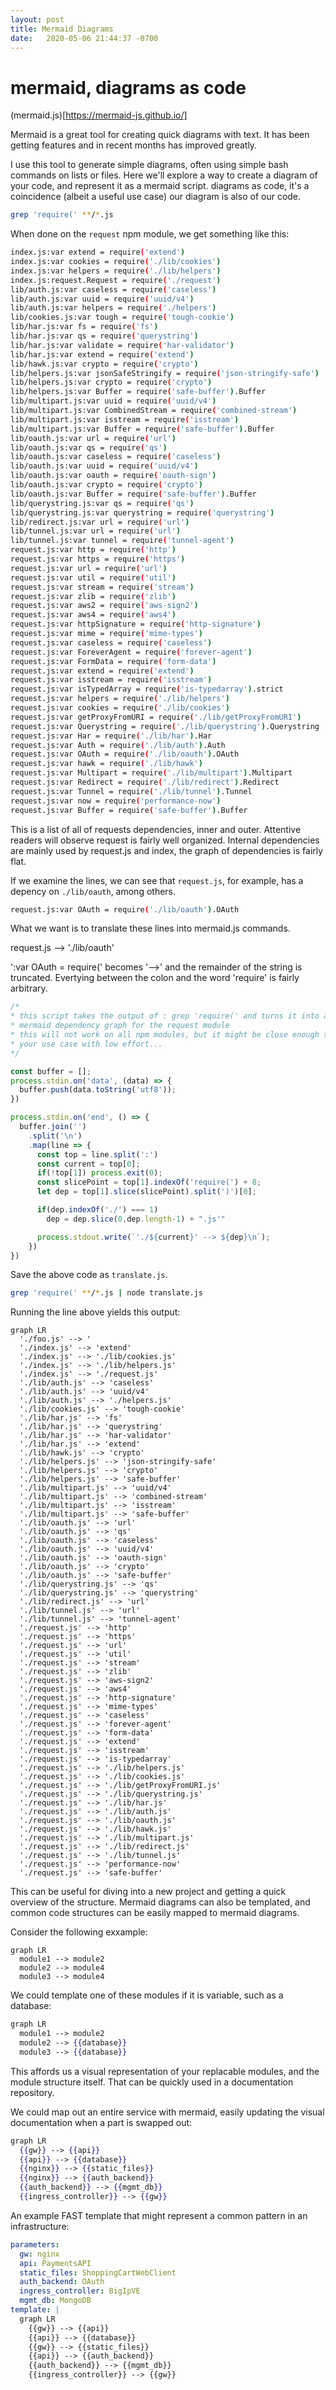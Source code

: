 ```yaml
---
layout: post
title: Mermaid Diagrams
date:   2020-05-06 21:44:37 -0700
---
```


# mermaid, diagrams as code

(mermaid.js)[https://mermaid-js.github.io/]

Mermaid is a great tool for creating quick diagrams with text.
It has been getting features and in recent months has improved greatly.

I use this tool to generate simple diagrams, often using simple bash commands on lists or files. Here we'll explore a way to create a diagram of your code, and represent it as a mermaid script. diagrams as code, it's a coincidence (albeit a useful use case) our diagram is also of our code.

```sh
grep 'require(' **/*.js
```

When done on the `request` npm module, we get something like this:

```sh
index.js:var extend = require('extend')
index.js:var cookies = require('./lib/cookies')
index.js:var helpers = require('./lib/helpers')
index.js:request.Request = require('./request')
lib/auth.js:var caseless = require('caseless')
lib/auth.js:var uuid = require('uuid/v4')
lib/auth.js:var helpers = require('./helpers')
lib/cookies.js:var tough = require('tough-cookie')
lib/har.js:var fs = require('fs')
lib/har.js:var qs = require('querystring')
lib/har.js:var validate = require('har-validator')
lib/har.js:var extend = require('extend')
lib/hawk.js:var crypto = require('crypto')
lib/helpers.js:var jsonSafeStringify = require('json-stringify-safe')
lib/helpers.js:var crypto = require('crypto')
lib/helpers.js:var Buffer = require('safe-buffer').Buffer
lib/multipart.js:var uuid = require('uuid/v4')
lib/multipart.js:var CombinedStream = require('combined-stream')
lib/multipart.js:var isstream = require('isstream')
lib/multipart.js:var Buffer = require('safe-buffer').Buffer
lib/oauth.js:var url = require('url')
lib/oauth.js:var qs = require('qs')
lib/oauth.js:var caseless = require('caseless')
lib/oauth.js:var uuid = require('uuid/v4')
lib/oauth.js:var oauth = require('oauth-sign')
lib/oauth.js:var crypto = require('crypto')
lib/oauth.js:var Buffer = require('safe-buffer').Buffer
lib/querystring.js:var qs = require('qs')
lib/querystring.js:var querystring = require('querystring')
lib/redirect.js:var url = require('url')
lib/tunnel.js:var url = require('url')
lib/tunnel.js:var tunnel = require('tunnel-agent')
request.js:var http = require('http')
request.js:var https = require('https')
request.js:var url = require('url')
request.js:var util = require('util')
request.js:var stream = require('stream')
request.js:var zlib = require('zlib')
request.js:var aws2 = require('aws-sign2')
request.js:var aws4 = require('aws4')
request.js:var httpSignature = require('http-signature')
request.js:var mime = require('mime-types')
request.js:var caseless = require('caseless')
request.js:var ForeverAgent = require('forever-agent')
request.js:var FormData = require('form-data')
request.js:var extend = require('extend')
request.js:var isstream = require('isstream')
request.js:var isTypedArray = require('is-typedarray').strict
request.js:var helpers = require('./lib/helpers')
request.js:var cookies = require('./lib/cookies')
request.js:var getProxyFromURI = require('./lib/getProxyFromURI')
request.js:var Querystring = require('./lib/querystring').Querystring
request.js:var Har = require('./lib/har').Har
request.js:var Auth = require('./lib/auth').Auth
request.js:var OAuth = require('./lib/oauth').OAuth
request.js:var hawk = require('./lib/hawk')
request.js:var Multipart = require('./lib/multipart').Multipart
request.js:var Redirect = require('./lib/redirect').Redirect
request.js:var Tunnel = require('./lib/tunnel').Tunnel
request.js:var now = require('performance-now')
request.js:var Buffer = require('safe-buffer').Buffer
```

This is a list of all of requests dependencies, inner and outer.
Attentive readers will observe request is fairly well organized.
Internal dependencies are mainly used by request.js and index, the graph of dependencies is fairly flat.

If we examine the lines, we can see that `request.js`, for example, has a depency on `./lib/oauth`, among others.

```sh
request.js:var OAuth = require('./lib/oauth').OAuth
```

What we want is to translate these lines into mermaid.js commands.

request.js --> './lib/oauth'

':var OAuth = require(' becomes '-->' and the remainder of the string is truncated.
Evertying between the colon and the word 'require' is fairly arbitrary.

```JavaScript
/*
* this script takes the output of : grep 'require(' and turns it into a
* mermaid dependency graph for the request module  
* this will not work on all npm modules, but it might be close enough to cover
* your use case with low effort...
*/

const buffer = [];
process.stdin.on('data', (data) => {
  buffer.push(data.toString('utf8'));
})

process.stdin.on('end', () => {
  buffer.join('')
    .split('\n')
    .map(line => {
      const top = line.split(':')
      const current = top[0];
      if(!top[1]) process.exit(0);
      const slicePoint = top[1].indexOf('require(') + 8;
      let dep = top[1].slice(slicePoint).split(')')[0];

      if(dep.indexOf('./') === 1)
        dep = dep.slice(0,dep.length-1) + ".js'"

      process.stdout.write(`'./${current}' --> ${dep}\n`);
    })
})
```

Save the above code as `translate.js`.

```sh
grep 'require(' **/*.js | node translate.js
```

Running the line above yields this output:

```mermaid
graph LR
  './foo.js' --> '
  './index.js' --> 'extend'
  './index.js' --> './lib/cookies.js'
  './index.js' --> './lib/helpers.js'
  './index.js' --> './request.js'
  './lib/auth.js' --> 'caseless'
  './lib/auth.js' --> 'uuid/v4'
  './lib/auth.js' --> './helpers.js'
  './lib/cookies.js' --> 'tough-cookie'
  './lib/har.js' --> 'fs'
  './lib/har.js' --> 'querystring'
  './lib/har.js' --> 'har-validator'
  './lib/har.js' --> 'extend'
  './lib/hawk.js' --> 'crypto'
  './lib/helpers.js' --> 'json-stringify-safe'
  './lib/helpers.js' --> 'crypto'
  './lib/helpers.js' --> 'safe-buffer'
  './lib/multipart.js' --> 'uuid/v4'
  './lib/multipart.js' --> 'combined-stream'
  './lib/multipart.js' --> 'isstream'
  './lib/multipart.js' --> 'safe-buffer'
  './lib/oauth.js' --> 'url'
  './lib/oauth.js' --> 'qs'
  './lib/oauth.js' --> 'caseless'
  './lib/oauth.js' --> 'uuid/v4'
  './lib/oauth.js' --> 'oauth-sign'
  './lib/oauth.js' --> 'crypto'
  './lib/oauth.js' --> 'safe-buffer'
  './lib/querystring.js' --> 'qs'
  './lib/querystring.js' --> 'querystring'
  './lib/redirect.js' --> 'url'
  './lib/tunnel.js' --> 'url'
  './lib/tunnel.js' --> 'tunnel-agent'
  './request.js' --> 'http'
  './request.js' --> 'https'
  './request.js' --> 'url'
  './request.js' --> 'util'
  './request.js' --> 'stream'
  './request.js' --> 'zlib'
  './request.js' --> 'aws-sign2'
  './request.js' --> 'aws4'
  './request.js' --> 'http-signature'
  './request.js' --> 'mime-types'
  './request.js' --> 'caseless'
  './request.js' --> 'forever-agent'
  './request.js' --> 'form-data'
  './request.js' --> 'extend'
  './request.js' --> 'isstream'
  './request.js' --> 'is-typedarray'
  './request.js' --> './lib/helpers.js'
  './request.js' --> './lib/cookies.js'
  './request.js' --> './lib/getProxyFromURI.js'
  './request.js' --> './lib/querystring.js'
  './request.js' --> './lib/har.js'
  './request.js' --> './lib/auth.js'
  './request.js' --> './lib/oauth.js'
  './request.js' --> './lib/hawk.js'
  './request.js' --> './lib/multipart.js'
  './request.js' --> './lib/redirect.js'
  './request.js' --> './lib/tunnel.js'
  './request.js' --> 'performance-now'
  './request.js' --> 'safe-buffer'
```

This can be useful for diving into a new project and getting a quick overview of
the structure. Mermaid diagrams can also be templated, and common code structures
can be easily mapped to mermaid diagrams.

Consider the following exxample:

```
graph LR
  module1 --> module2
  module2 --> module4
  module3 --> module4
```

We could template one of these modules if it is variable, such as a database:

```mustache
graph LR
  module1 --> module2
  module2 --> {{database}}
  module3 --> {{database}}
```

This affords us a visual representation of your replacable modules, and the module structure itself. That can be quickly used in a documentation repository.

We could map out an entire service with mermaid, easily updating the visual documentation when a part is swapped out:

```mustache
graph LR
  {{gw}} --> {{api}}
  {{api}} --> {{database}}
  {{nginx}} --> {{static_files}}
  {{nginx}} --> {{auth_backend}}
  {{auth_backend}} --> {{mgmt_db}}
  {{ingress_controller}} --> {{gw}}
```

An example FAST template that might represent a common pattern in an infrastructure:

```yaml
parameters:
  gw: nginx
  api: PaymentsAPI
  static_files: ShoppingCartWebClient
  auth_backend: OAuth
  ingress_controller: BigIpVE
  mgmt_db: MongoDB
template: |
  graph LR
    {{gw}} --> {{api}}
    {{api}} --> {{database}}
    {{gw}} --> {{static_files}}
    {{api}} --> {{auth_backend}}
    {{auth_backend}} --> {{mgmt_db}}
    {{ingress_controller}} --> {{gw}}
```
